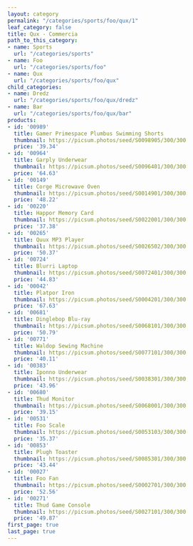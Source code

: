 ```yaml
---
layout: category
permalink: "/categories/sports/foo/qux/1"
leaf_category: false
title: Qux - Commercia
path_to_this_category:
- name: Sports
  url: "/categories/sports"
- name: Foo
  url: "/categories/sports/foo"
- name: Qux
  url: "/categories/sports/foo/qux"
child_categories:
- name: Dredz
  url: "/categories/sports/foo/qux/dredz"
- name: Bar
  url: "/categories/sports/foo/qux/bar"
products:
- id: '00989'
  title: Gamer Primespace Plumbus Swimming Shorts
  thumbnail: https://picsum.photos/seed/S0098905/300/300
  price: '39.34'
- id: '00964'
  title: Garply Underwear
  thumbnail: https://picsum.photos/seed/S0096401/300/300
  price: '64.63'
- id: '00149'
  title: Corge Microwave Oven
  thumbnail: https://picsum.photos/seed/S0014901/300/300
  price: '48.22'
- id: '00220'
  title: Happor Memory Card
  thumbnail: https://picsum.photos/seed/S0022001/300/300
  price: '37.38'
- id: '00265'
  title: Quux MP3 Player
  thumbnail: https://picsum.photos/seed/S0026502/300/300
  price: '50.37'
- id: '00724'
  title: Blurri Laptop
  thumbnail: https://picsum.photos/seed/S0072401/300/300
  price: '44.83'
- id: '00042'
  title: Platpor Iron
  thumbnail: https://picsum.photos/seed/S0004201/300/300
  price: '67.63'
- id: '00681'
  title: Dinglebop Blu-ray
  thumbnail: https://picsum.photos/seed/S0068101/300/300
  price: '50.79'
- id: '00771'
  title: Waldop Sewing Machine
  thumbnail: https://picsum.photos/seed/S0077101/300/300
  price: '40.11'
- id: '00383'
  title: Iponno Underwear
  thumbnail: https://picsum.photos/seed/S0038301/300/300
  price: '43.96'
- id: '00680'
  title: Thud Monitor
  thumbnail: https://picsum.photos/seed/S0068001/300/300
  price: '39.15'
- id: '00531'
  title: Foo Scale
  thumbnail: https://picsum.photos/seed/S0053103/300/300
  price: '35.37'
- id: '00853'
  title: Plugh Toaster
  thumbnail: https://picsum.photos/seed/S0085301/300/300
  price: '43.44'
- id: '00027'
  title: Foo Fan
  thumbnail: https://picsum.photos/seed/S0002701/300/300
  price: '52.56'
- id: '00271'
  title: Thud Game Console
  thumbnail: https://picsum.photos/seed/S0027101/300/300
  price: '49.87'
first_page: true
last_page: true
---
```

